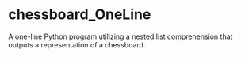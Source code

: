 # chessboard_OneLine
A one-line Python program utilizing a nested list comprehension that outputs a representation of a chessboard.
